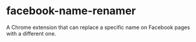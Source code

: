 # facebook-name-renamer
A Chrome extension that can replace a specific name on Facebook pages with a different one.
